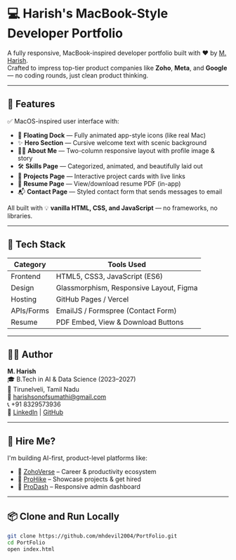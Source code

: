 # 💻 Harish's MacBook-Style Developer Portfolio

A fully responsive, MacBook-inspired developer portfolio built with ❤️ by [M. Harish](https://www.linkedin.com/in/harish-m-899482371/).  
Crafted to impress top-tier product companies like **Zoho**, **Meta**, and **Google** — no coding rounds, just clean product thinking.

---



## 🎯 Features

✅ MacOS-inspired user interface with:

- 🌟 **Floating Dock** — Fully animated app-style icons (like real Mac)
- ✨ **Hero Section** — Cursive welcome text with scenic background
- 🙋‍♂️ **About Me** — Two-column responsive layout with profile image & story
- 🛠️ **Skills Page** — Categorized, animated, and beautifully laid out
- 📂 **Projects Page** — Interactive project cards with live links
- 📄 **Resume Page** — View/download resume PDF (in-app)
- 📬 **Contact Page** — Styled contact form that sends messages to email

All built with 💡 **vanilla HTML, CSS, and JavaScript** — no frameworks, no libraries.

---

## 🧠 Tech Stack

| Category     | Tools Used                              |
|--------------|------------------------------------------|
| Frontend     | HTML5, CSS3, JavaScript (ES6)           |
| Design       | Glassmorphism, Responsive Layout, Figma |
| Hosting      | GitHub Pages / Vercel                   |
| APIs/Forms   | EmailJS / Formspree (Contact Form)      |
| Resume       | PDF Embed, View & Download Buttons      |

---



## 🧑‍💼 Author

**M. Harish**  
🎓 B.Tech in AI & Data Science (2023–2027)  
📍 Tirunelveli, Tamil Nadu  
📧 harishsonofsumathi@gmail.com  
📞 +91 8329573936  
🔗 [LinkedIn](https://www.linkedin.com/in/harish-m-899482371/) | [GitHub](https://github.com/mhdevil2004)

---

## 📢 Hire Me?

I'm building AI-first, product-level platforms like:

- 🔗 [ZohoVerse](https://zoho-verse.vercel.app) – Career & productivity ecosystem  
- 🔗 [ProHike](https://prohike.vercel.app) – Showcase projects & get hired  
- 🔗 [ProDash](https://pro-dash-gules.vercel.app) – Responsive admin dashboard


---

## 📦 Clone and Run Locally

```bash
git clone https://github.com/mhdevil2004/PortFolio.git
cd PortFolio
open index.html
